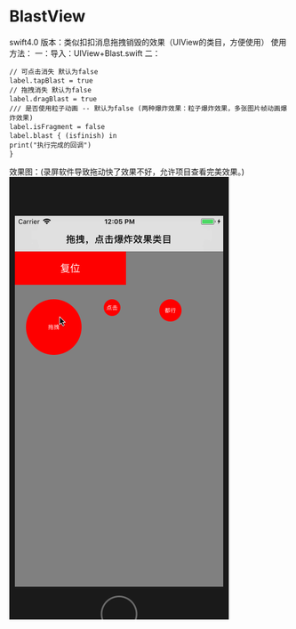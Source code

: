 # BlastView
swift4.0 版本：类似扣扣消息拖拽销毁的效果（UIView的类目，方便使用）
使用方法：
    一：导入：UIView+Blast.swift
    二：
    
    // 可点击消失 默认为false
    label.tapBlast = true
    // 拖拽消失 默认为false
    label.dragBlast = true
    /// 是否使用粒子动画 -- 默认为false (两种爆炸效果：粒子爆炸效果，多张图片帧动画爆炸效果)
    label.isFragment = false
    label.blast { (isfinish) in
    print("执行完成的回调")
    }
    
效果图：(录屏软件导致拖动快了效果不好，允许项目查看完美效果。)
![img](https://github.com/zjjzmw1/BlastView/blob/master/blast.gif)

